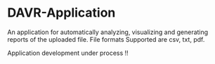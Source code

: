# DAVR-Application
An application for automatically analyzing, visualizing and generating reports of the uploaded file. File formats Supported are csv, txt, pdf. 

Application development under process !! 
